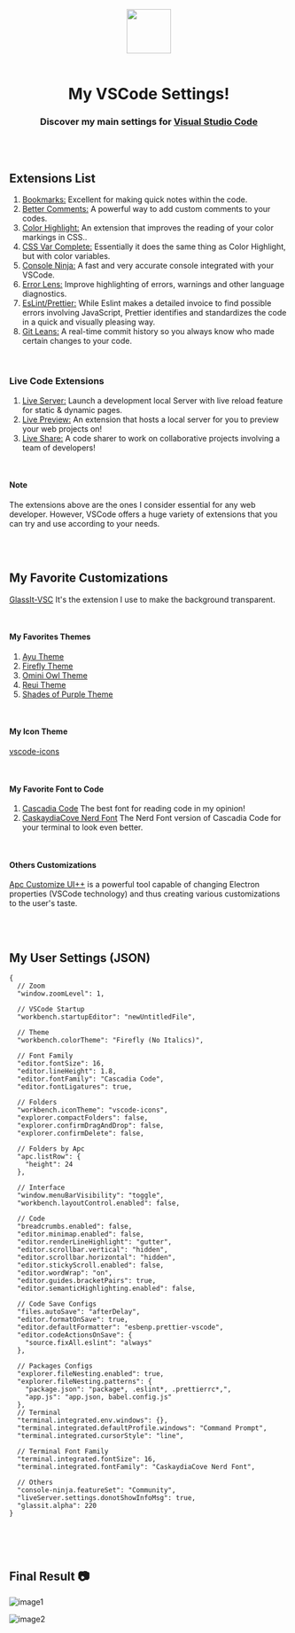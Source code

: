 <div align="center">
   <img style="width: 80px" src="https://uxwing.com/wp-content/themes/uxwing/download/brands-and-social-media/visual-studio-code-icon.png"></img><br/><br/>

   <h1><strong>My VSCode Settings!</strong></h1>

   <h3>Discover my main settings for <a href="https://code.visualstudio.com" target="_blank">Visual Studio Code</a></h3>
</div>

<br/>
<br/>

## Extensions List

1. <a href="https://github.com/topics/bookmarks" target="_blank">Bookmarks:</a>&nbsp;Excellent for making quick notes within the code.
2. <a href="https://github.com/aaron-bond/better-comments" target="_blank">Better Comments:</a>&nbsp;A powerful way to add custom comments to your codes.
3. <a href="https://github.com/topics/color-highlight" target="_blank">Color Highlight:</a>&nbsp;An extension that improves the reading of your color markings in CSS..
4. <a href="https://github.com/willofindie/vscode-cssvar" target="_blank">CSS Var Complete:</a>&nbsp;Essentially it does the same thing as Color Highlight, but with color variables.
5. <a href="https://github.com/wallabyjs/console-ninja" target="_blank">Console Ninja:</a>&nbsp;A fast and very accurate console integrated with your VSCode.
6. <a href="https://github.com/usernamehw/vscode-error-lens" target="_blank">Error Lens:</a>&nbsp;Improve highlighting of errors, warnings and other language diagnostics.
7. <a href="https://github.com/prettier/eslint-plugin-prettier" target="_blank">EsLint/Prettier:</a>&nbsp;While Eslint makes a detailed invoice to find possible errors involving JavaScript, Prettier identifies and standardizes the code in a quick and visually pleasing way.
8. <a href="https://github.com/usernamehw/vscode-error-lens" target="_blank">Git Leans:</a>&nbsp;A real-time commit history so you always know who made certain changes to your code.

<br/>

### Live Code Extensions

1. <a href="https://github.com/ritwickdey/vscode-live-server" target="_blank">Live Server:</a>&nbsp;Launch a development local Server with live reload feature for static & dynamic pages.
2. <a href="https://github.com/microsoft/vscode-livepreview" target="_blank">Live Preview:</a>&nbsp;An extension that hosts a local server for you to preview your web projects on!
3. <a href="https://github.com/microsoft/live-share" target="_blank">Live Share:</a>&nbsp;A code sharer to work on collaborative projects involving a team of developers!

<br/>

#### Note

The extensions above are the ones I consider essential for any web developer. However, VSCode offers a huge variety of extensions that you can try and use according to your needs.

<br/>
<br/>

## My Favorite Customizations

<a href="https://github.com/hikarin522/GlassIt-VSC">GlassIt-VSC</a> It's the extension I use to make the background transparent.

<br/>

#### My Favorites Themes

1. <a href="https://github.com/ayu-theme/vscode-ayu" target="_blank">Ayu Theme</a>
2. <a href="https://github.com/vagalumedev/firefly-vscode-theme" target="_blank">Firefly Theme</a>
3. <a href="https://github.com/guilhermerodz/omni-owl" target="_blank">Omini Owl Theme</a>
4. <a href="https://github.com/barrsan/reui-vscode-theme" target="_blank">Reui Theme</a>
5. <a href="https://github.com/ahmadawais/shades-of-purple-vscode" target="_blank">Shades of Purple Theme</a>

<br/>

#### My Icon Theme

<a href="https://github.com/vscode-icons/vscode-icons" target="_blank">vscode-icons</a>

<br/>

#### My Favorite Font to Code

1. <a href="https://github.com/microsoft/cascadia-code" target="_blank">Cascadia Code</a>&nbsp;The best font for reading code in my opinion!
2. <a href="https://www.nerdfonts.com/font-downloads" target="_blank">CaskaydiaCove Nerd Font</a>&nbsp;The Nerd Font version of Cascadia Code for your terminal to look even better.

<br/>

#### Others Customizations

<p><a href="https://github.com/drcika/apc-extension?tab=readme-ov-file">Apc Customize UI++</a> is a powerful tool capable of changing Electron properties (VSCode technology) and thus creating various customizations to the user's taste.</p>

<br/>
<br/>

## My User Settings (JSON)

```
{
  // Zoom
  "window.zoomLevel": 1,

  // VSCode Startup
  "workbench.startupEditor": "newUntitledFile",

  // Theme
  "workbench.colorTheme": "Firefly (No Italics)",

  // Font Family
  "editor.fontSize": 16,
  "editor.lineHeight": 1.8,
  "editor.fontFamily": "Cascadia Code",
  "editor.fontLigatures": true,

  // Folders
  "workbench.iconTheme": "vscode-icons",
  "explorer.compactFolders": false,
  "explorer.confirmDragAndDrop": false,
  "explorer.confirmDelete": false,

  // Folders by Apc
  "apc.listRow": {
    "height": 24
  },

  // Interface
  "window.menuBarVisibility": "toggle",
  "workbench.layoutControl.enabled": false,

  // Code
  "breadcrumbs.enabled": false,
  "editor.minimap.enabled": false,
  "editor.renderLineHighlight": "gutter",
  "editor.scrollbar.vertical": "hidden",
  "editor.scrollbar.horizontal": "hidden",
  "editor.stickyScroll.enabled": false,
  "editor.wordWrap": "on",
  "editor.guides.bracketPairs": true,
  "editor.semanticHighlighting.enabled": false,

  // Code Save Configs
  "files.autoSave": "afterDelay",
  "editor.formatOnSave": true,
  "editor.defaultFormatter": "esbenp.prettier-vscode",
  "editor.codeActionsOnSave": {
    "source.fixAll.eslint": "always"
  },

  // Packages Configs
  "explorer.fileNesting.enabled": true,
  "explorer.fileNesting.patterns": {
    "package.json": "package*, .eslint*, .prettierrc*,",
    "app.js": "app.json, babel.config.js"
  },
  // Terminal
  "terminal.integrated.env.windows": {},
  "terminal.integrated.defaultProfile.windows": "Command Prompt",
  "terminal.integrated.cursorStyle": "line",

  // Terminal Font Family
  "terminal.integrated.fontSize": 16,
  "terminal.integrated.fontFamily": "CaskaydiaCove Nerd Font",

  // Others
  "console-ninja.featureSet": "Community",
  "liveServer.settings.donotShowInfoMsg": true,
  "glassit.alpha": 220
}


```

<br/>
<br/>

## Final Result 📷

![image1](https://github.com/zcriticz/my-vscode-settings/assets/111531548/cac0e318-dbad-42ca-b212-e451aed9693c)

![image2](https://github.com/zcriticz/my-vscode-settings/assets/111531548/d5de6770-e34a-4b63-af48-921c445c6048)
